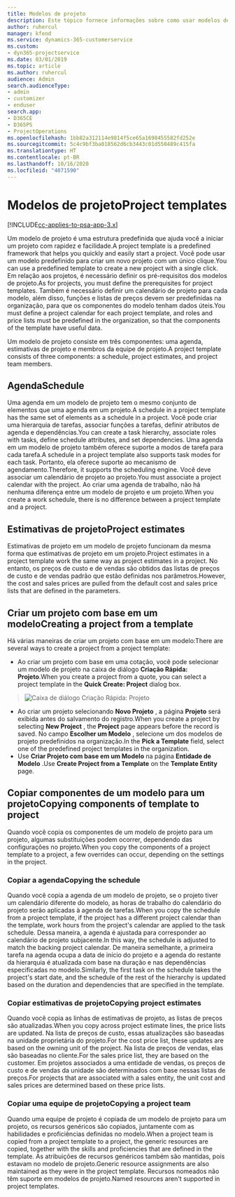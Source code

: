 ```yaml
---
title: Modelos de projeto
description: Este tópico fornece informações sobre como usar modelos de projeto para configuração rápida de projetos.
author: ruhercul
manager: kfend
ms.service: dynamics-365-customerservice
ms.custom:
- dyn365-projectservice
ms.date: 03/01/2019
ms.topic: article
ms.author: ruhercul
audience: Admin
search.audienceType:
- admin
- customizer
- enduser
search.app:
- D365CE
- D365PS
- ProjectOperations
ms.openlocfilehash: 1bb82a312114e9814f5ce65a1698455582fd252e
ms.sourcegitcommit: 5c4c9bf3ba018562d6cb3443c01d550489c415fa
ms.translationtype: HT
ms.contentlocale: pt-BR
ms.lasthandoff: 10/16/2020
ms.locfileid: "4071590"
---
```

# <a name="project-templates"></a><span data-ttu-id="4abbc-103">Modelos de projeto</span><span class="sxs-lookup"><span data-stu-id="4abbc-103">Project templates</span></span> 

[!INCLUDE[cc-applies-to-psa-app-3.x](../includes/cc-applies-to-psa-app-3x.md)]

<span data-ttu-id="4abbc-104">Um modelo de projeto é uma estrutura predefinida que ajuda você a iniciar um projeto com rapidez e facilidade.</span><span class="sxs-lookup"><span data-stu-id="4abbc-104">A project template is a predefined framework that helps you quickly and easily start a project.</span></span> <span data-ttu-id="4abbc-105">Você pode usar um modelo predefinido para criar um novo projeto com um único clique.</span><span class="sxs-lookup"><span data-stu-id="4abbc-105">You can use a predefined template to create a new project with a single click.</span></span> <span data-ttu-id="4abbc-106">Em relação aos projetos, é necessário definir os pré-requisitos dos modelos de projeto.</span><span class="sxs-lookup"><span data-stu-id="4abbc-106">As for projects, you must define the prerequisites for project templates.</span></span> <span data-ttu-id="4abbc-107">Também é necessário definir um calendário de projeto para cada modelo, além disso, funções e listas de preços devem ser predefinidas na organização, para que os componentes do modelo tenham dados úteis.</span><span class="sxs-lookup"><span data-stu-id="4abbc-107">You must define a project calendar for each project template, and roles and price lists must be predefined in the organization, so that the components of the template have useful data.</span></span>

<span data-ttu-id="4abbc-108">Um modelo de projeto consiste em três componentes: uma agenda, estimativas de projeto e membros da equipe de projeto.</span><span class="sxs-lookup"><span data-stu-id="4abbc-108">A project template consists of three components: a schedule, project estimates, and project team members.</span></span>

## <a name="schedule"></a><span data-ttu-id="4abbc-109">Agenda</span><span class="sxs-lookup"><span data-stu-id="4abbc-109">Schedule</span></span>

<span data-ttu-id="4abbc-110">Uma agenda em um modelo de projeto tem o mesmo conjunto de elementos que uma agenda em um projeto.</span><span class="sxs-lookup"><span data-stu-id="4abbc-110">A schedule in a project template has the same set of elements as a schedule in a project.</span></span> <span data-ttu-id="4abbc-111">Você pode criar uma hierarquia de tarefas, associar funções a tarefas, definir atributos de agenda e dependências.</span><span class="sxs-lookup"><span data-stu-id="4abbc-111">You can create a task hierarchy, associate roles with tasks, define schedule attributes, and set dependencies.</span></span> <span data-ttu-id="4abbc-112">Uma agenda em um modelo de projeto também oferece suporte a modos de tarefa para cada tarefa.</span><span class="sxs-lookup"><span data-stu-id="4abbc-112">A schedule in a project template also supports task modes for each task.</span></span> <span data-ttu-id="4abbc-113">Portanto, ela oferece suporte ao mecanismo de agendamento.</span><span class="sxs-lookup"><span data-stu-id="4abbc-113">Therefore, it supports the scheduling engine.</span></span> <span data-ttu-id="4abbc-114">Você deve associar um calendário de projeto ao projeto.</span><span class="sxs-lookup"><span data-stu-id="4abbc-114">You must associate a project calendar with the project.</span></span> <span data-ttu-id="4abbc-115">Ao criar uma agenda de trabalho, não há nenhuma diferença entre um modelo de projeto e um projeto.</span><span class="sxs-lookup"><span data-stu-id="4abbc-115">When you create a work schedule, there is no difference between a project template and a project.</span></span>

## <a name="project-estimates"></a><span data-ttu-id="4abbc-116">Estimativas de projeto</span><span class="sxs-lookup"><span data-stu-id="4abbc-116">Project estimates</span></span>

<span data-ttu-id="4abbc-117">Estimativas de projeto em um modelo de projeto funcionam da mesma forma que estimativas de projeto em um projeto.</span><span class="sxs-lookup"><span data-stu-id="4abbc-117">Project estimates in a project template work the same way as project estimates in a project.</span></span> <span data-ttu-id="4abbc-118">No entanto, os preços de custo e de vendas são obtidos das listas de preços de custo e de vendas padrão que estão definidas nos parâmetros.</span><span class="sxs-lookup"><span data-stu-id="4abbc-118">However, the cost and sales prices are pulled from the default cost and sales price lists that are defined in the parameters.</span></span>

## <a name="creating-a-project-from-a-template"></a><span data-ttu-id="4abbc-119">Criar um projeto com base em um modelo</span><span class="sxs-lookup"><span data-stu-id="4abbc-119">Creating a project from a template</span></span>
 
<span data-ttu-id="4abbc-120">Há várias maneiras de criar um projeto com base em um modelo:</span><span class="sxs-lookup"><span data-stu-id="4abbc-120">There are several ways to create a project from a project template:</span></span>

- <span data-ttu-id="4abbc-121">Ao criar um projeto com base em uma cotação, você pode selecionar um modelo de projeto na caixa de diálogo **Criação Rápida: Projeto**.</span><span class="sxs-lookup"><span data-stu-id="4abbc-121">When you create a project from a quote, you can select a project template in the **Quick Create: Project** dialog box.</span></span>

> ![Caixa de diálogo Criação Rápida: Projeto](media/project-11.png)

- <span data-ttu-id="4abbc-123">Ao criar um projeto selecionando **Novo Projeto** , a página **Projeto** será exibida antes do salvamento do registro.</span><span class="sxs-lookup"><span data-stu-id="4abbc-123">When you create a project by selecting **New Project** , the **Project** page appears before the record is saved.</span></span> <span data-ttu-id="4abbc-124">No campo **Escolher um Modelo** , selecione um dos modelos de projeto predefinidos na organização.</span><span class="sxs-lookup"><span data-stu-id="4abbc-124">In the **Pick a Template** field, select one of the predefined project templates in the organization.</span></span>
- <span data-ttu-id="4abbc-125">Use **Criar Projeto com base em um Modelo** na página **Entidade de Modelo** .</span><span class="sxs-lookup"><span data-stu-id="4abbc-125">Use **Create Project from a Template** on the **Template Entity** page.</span></span>

## <a name="copying-components-of-template-to-project"></a><span data-ttu-id="4abbc-126">Copiar componentes de um modelo para um projeto</span><span class="sxs-lookup"><span data-stu-id="4abbc-126">Copying components of template to project</span></span>

<span data-ttu-id="4abbc-127">Quando você copia os componentes de um modelo de projeto para um projeto, algumas substituições podem ocorrer, dependendo das configurações no projeto.</span><span class="sxs-lookup"><span data-stu-id="4abbc-127">When you copy the components of a project template to a project, a few overrides can occur, depending on the settings in the project.</span></span>

### <a name="copying-the-schedule"></a><span data-ttu-id="4abbc-128">Copiar a agenda</span><span class="sxs-lookup"><span data-stu-id="4abbc-128">Copying the schedule</span></span>

<span data-ttu-id="4abbc-129">Quando você copia a agenda de um modelo de projeto, se o projeto tiver um calendário diferente do modelo, as horas de trabalho do calendário do projeto serão aplicadas à agenda de tarefas.</span><span class="sxs-lookup"><span data-stu-id="4abbc-129">When you copy the schedule from a project template, if the project has a different project calendar than the template, work hours from the project's calendar are applied to the task schedule.</span></span> <span data-ttu-id="4abbc-130">Dessa maneira, a agenda é ajustada para corresponder ao calendário de projeto subjacente.</span><span class="sxs-lookup"><span data-stu-id="4abbc-130">In this way, the schedule is adjusted to match the backing project calendar.</span></span> <span data-ttu-id="4abbc-131">De maneira semelhante, a primeira tarefa na agenda ocupa a data de início do projeto e a agenda do restante da hierarquia é atualizada com base na duração e nas dependências especificadas no modelo.</span><span class="sxs-lookup"><span data-stu-id="4abbc-131">Similarly, the first task on the schedule takes the project's start date, and the schedule of the rest of the hierarchy is updated based on the duration and dependencies that are specified in the template.</span></span> 

### <a name="copying-project-estimates"></a><span data-ttu-id="4abbc-132">Copiar estimativas de projeto</span><span class="sxs-lookup"><span data-stu-id="4abbc-132">Copying project estimates</span></span> 

<span data-ttu-id="4abbc-133">Quando você copia as linhas de estimativas de projeto, as listas de preços são atualizadas.</span><span class="sxs-lookup"><span data-stu-id="4abbc-133">When you copy across project estimate lines, the price lists are updated.</span></span> <span data-ttu-id="4abbc-134">Na lista de preços de custo, essas atualizações são baseadas na unidade proprietária do projeto.</span><span class="sxs-lookup"><span data-stu-id="4abbc-134">For the cost price list, these updates are based on the owning unit of the project.</span></span> <span data-ttu-id="4abbc-135">Na lista de preços de vendas, elas são baseadas no cliente.</span><span class="sxs-lookup"><span data-stu-id="4abbc-135">For the sales price list, they are based on the customer.</span></span> <span data-ttu-id="4abbc-136">Em projetos associados a uma entidade de vendas, os preços de custo e de vendas da unidade são determinados com base nessas listas de preços.</span><span class="sxs-lookup"><span data-stu-id="4abbc-136">For projects that are associated with a sales entity, the unit cost and sales prices are determined based on these price lists.</span></span>

### <a name="copying-a-project-team"></a><span data-ttu-id="4abbc-137">Copiar uma equipe de projeto</span><span class="sxs-lookup"><span data-stu-id="4abbc-137">Copying a project team</span></span>

<span data-ttu-id="4abbc-138">Quando uma equipe de projeto é copiada de um modelo de projeto para um projeto, os recursos genéricos são copiados, juntamente com as habilidades e proficiências definidas no modelo.</span><span class="sxs-lookup"><span data-stu-id="4abbc-138">When a project team is copied from a project template to a project, the generic resources are copied, together with the skills and proficiencies that are defined in the template.</span></span> <span data-ttu-id="4abbc-139">As atribuições de recursos genéricos também são mantidas, pois estavam no modelo de projeto.</span><span class="sxs-lookup"><span data-stu-id="4abbc-139">Generic resource assignments are also maintained as they were in the project template.</span></span> <span data-ttu-id="4abbc-140">Recursos nomeados não têm suporte em modelos de projeto.</span><span class="sxs-lookup"><span data-stu-id="4abbc-140">Named resources aren't supported in project templates.</span></span>
